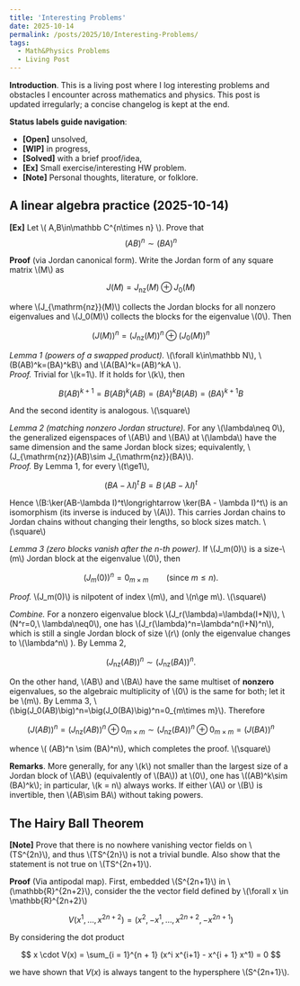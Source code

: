 ```yaml
---
title: 'Interesting Problems'
date: 2025-10-14
permalink: /posts/2025/10/Interesting-Problems/
tags:
  - Math&Physics Problems
  - Living Post
---
```

**Introduction**. This is a living post where I log interesting problems and obstacles I encounter across mathematics and physics. This post is updated irregularly; a concise changelog is kept at the end.

**Status labels guide navigation**:

- **[Open]** unsolved,
- **[WIP]** in progress,
- **[Solved]** with a brief proof/idea,
- **[Ex]** Small exercise/interesting HW problem.
- **[Note]** Personal thoughts, literature, or folklore.

A linear algebra practice (2025-10-14)
---

**[Ex]** Let \\( A,B\in\mathbb C^{n\times n} \\). Prove that
$$
(AB)^n \sim (BA)^n
$$

**Proof** (via Jordan canonical form). Write the Jordan form of any square matrix \\(M\\) as

$$
J(M)=J_{\mathrm{nz}}(M)\oplus J_0(M)
$$

where \\(J_{\mathrm{nz}}(M)\\) collects the Jordan blocks for all nonzero eigenvalues and \\(J_0(M)\\) collects the blocks for the eigenvalue \\(0\\). Then

$$
\big(J(M)\big)^n=\big(J_{\mathrm{nz}}(M)\big)^n\oplus \big(J_0(M)\big)^n
$$

*Lemma 1 (powers of a swapped product).* \\(\forall k\in\mathbb N\\), \\(B(AB)^k=(BA)^kB\\) and \\(A(BA)^k=(AB)^kA \\). \
*Proof.* Trivial for \\(k=1\\). If it holds for \\(k\\), then

$$
B(AB)^{k+1} = B(AB)^k(AB) = (BA)^kB(AB) = (BA)^{k+1} B
$$

And the second identity is analogous. \\(\square\\)

*Lemma 2 (matching nonzero Jordan structure).* For any \\(\lambda\neq 0\\), the generalized eigenspaces of \\(AB\\) and \\(BA\\) at \\(\lambda\\) have the same dimension and the same Jordan block sizes; equivalently, \\(J_{\mathrm{nz}}(AB)\sim J_{\mathrm{nz}}(BA)\\). \
*Proof.* By Lemma 1, for every \\(t\ge1\\),

$$
(BA-\lambda I)^t\,B=B\,(AB-\lambda I)^t
$$

Hence \\(B:\ker(AB-\lambda I)^t\longrightarrow \ker(BA - \lambda I)^t\\) is an isomorphism (its inverse is induced by \\(A\\)). This carries Jordan chains to Jordan chains without changing their lengths, so block sizes match. \\(\square\\)

*Lemma 3 (zero blocks vanish after the $n$-th power).* If \\(J_m(0)\\) is a size-\\(m\\) Jordan block at the eigenvalue \\(0\\), then

$$
\big(J_m(0)\big)^n = 0_{m\times m} \qquad (\text{since }m\le n).
$$

*Proof.* \\(J_m(0)\\) is nilpotent of index \\(m\\), and \\(n\ge m\\). \\(\square\\)

*Combine.* For a nonzero eigenvalue block \\(J_r(\lambda)=\lambda(I+N)\\), \\(N^r=0,\ \lambda\neq0\\), one has \\(J_r(\lambda)^n=\lambda^n(I+N)^n\\), which is still a single Jordan block of size \\(r\\) (only the eigenvalue changes to \\(\lambda^n\\) ). By Lemma 2,

$$
\big(J_{\mathrm{nz}}(AB)\big)^n \sim \big(J_{\mathrm{nz}}(BA)\big)^n .
$$

On the other hand, \\(AB\\) and \\(BA\\) have the same multiset of **nonzero** eigenvalues, so the algebraic multiplicity of \\(0\\) is the same for both; let it be \\(m\\). By Lemma 3, \\(\big(J_0(AB)\big)^n=\big(J_0(BA)\big)^n=0_{m\times m}\\). Therefore

$$
\big(J(AB)\big)^n = \big(J_{\mathrm{nz}}(AB)\big)^n\oplus 0_{m\times m} \sim \big(J_{\mathrm{nz}}(BA)\big)^n\oplus 0_{m\times m} = \big(J(BA)\big)^n
$$

whence \\( (AB)^n \sim (BA)^n\\), which completes the proof. \\(\square\\)

**Remarks**. More generally, for any \\(k\\) not smaller than the largest size of a Jordan block of \\(AB\\) (equivalently of \\(BA\\)) at \\(0\\), one has \\((AB)^k\sim (BA)^k\\); in particular, \\(k = n\\) always works. If either \\(A\\) or \\(B\\) is invertible, then \\(AB\sim BA\\) without taking powers.

The Hairy Ball Theorem
---

**[Note]** Prove that there is no nowhere vanishing vector fields on \\(TS^{2n}\\), and thus \\(TS^{2n}\\) is not a trivial bundle. Also show that the statement is not true on \\(TS^{2n+1}\\).

**Proof** (Via antipodal map). First, embedded \\(S^{2n+1}\\) in \\(\mathbb{R}^{2n+2}\\), consider the the vector field defined by \\(\forall x \in \mathbb{R}^{2n+2}\\)

$$
V(x^{1}, \dots, x^{2n+2}) = (x^2, -x^1, \dots, x^{2n+2}, -x^{2n+1})
$$

By considering the dot product

$$
x \cdot V(x) = \sum_{i = 1}^{n + 1} (x^i x^{i+1} - x^{i + 1} x^1) = 0
$$

we have shown that $V(x)$ is always tangent to the hypersphere \\(S^{2n+1}\\).
